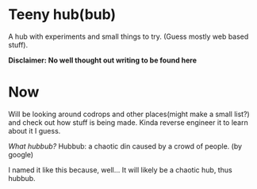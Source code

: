 # Teeny hub(bub)

A hub with experiments and small things to try. (Guess mostly web based stuff).



**Disclaimer: No well thought out writing to be found here**

# Now
Will be looking around codrops and other places(might make  a small list?) and check out how stuff is being made. Kinda reverse engineer it to learn about it I guess.


*What hubbub?*
Hubbub: a chaotic din caused by a crowd of people. (by google)

I named it like this because, well... It will likely be a chaotic hub, thus hubbub.